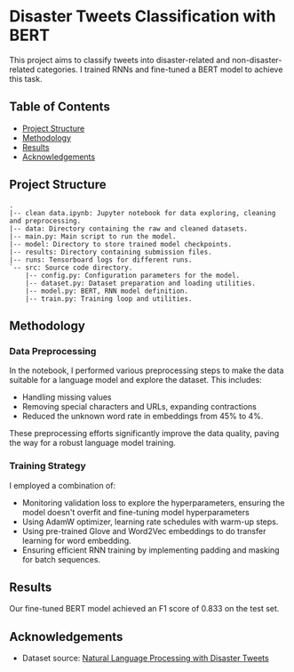 # Disaster Tweets Classification with BERT

This project aims to classify tweets into disaster-related and non-disaster-related categories. I trained RNNs and fine-tuned a BERT model to achieve this task.

## Table of Contents

- [Project Structure](#project-structure)
- [Methodology](#methodology)
- [Results](#results)
- [Acknowledgements](#acknowledgements)

## Project Structure

```
.
|-- clean data.ipynb: Jupyter notebook for data exploring, cleaning and preprocessing.
|-- data: Directory containing the raw and cleaned datasets.
|-- main.py: Main script to run the model.
|-- model: Directory to store trained model checkpoints.
|-- results: Directory containing submission files.
|-- runs: Tensorboard logs for different runs.
`-- src: Source code directory.
    |-- config.py: Configuration parameters for the model.
    |-- dataset.py: Dataset preparation and loading utilities.
    |-- model.py: BERT, RNN model definition.
    |-- train.py: Training loop and utilities.
```

## Methodology

### Data Preprocessing

In the notebook, I performed various preprocessing steps to make the data suitable for a language model and explore the dataset. This includes:

- Handling missing values
- Removing special characters and URLs, expanding contractions
- Reduced the unknown word rate in embeddings from 45% to 4%.

These preprocessing efforts significantly improve the data quality, paving the way for a robust language model training.

### Training Strategy

I employed a combination of:

- Monitoring validation loss to explore the hyperparameters, ensuring the model doesn't overfit and  fine-tuning model hyperparameters
- Using AdamW optimizer, learning rate schedules with warm-up steps.
- Using pre-trained Glove and Word2Vec embeddings to do transfer learning for word embedding.
- Ensuring efficient RNN training by implementing padding and masking for batch sequences.

## Results

Our fine-tuned BERT model achieved an F1 score of 0.833 on the test set.

## Acknowledgements

- Dataset source: [Natural Language Processing with Disaster Tweets](https://www.kaggle.com/competitions/nlp-getting-started/data)
